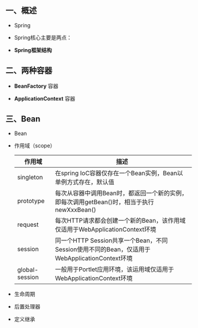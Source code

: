 ## 一、概述

- Spring

- Spring核心主要是两点： 

- **Spring框架结构**

  

## 二、两种容器

- **BeanFactory** 容器

  

- **ApplicationContext** 容器



## 三、Bean

- Bean

  

- 作用域（scope）

  | **作用域**     | **描述**                                                     |
  | -------------- | ------------------------------------------------------------ |
  | singleton      | 在spring IoC容器仅存在一个Bean实例，Bean以单例方式存在，默认值 |
  | prototype      | 每次从容器中调用Bean时，都返回一个新的实例，即每次调用getBean()时，相当于执行newXxxBean() |
  | request        | 每次HTTP请求都会创建一个新的Bean，该作用域仅适用于WebApplicationContext环境 |
  | session        | 同一个HTTP Session共享一个Bean，不同Session使用不同的Bean，仅适用于WebApplicationContext环境 |
  | global-session | 一般用于Portlet应用环境，该运用域仅适用于WebApplicationContext环境 |

- 生命周期

  

- 后置处理器

  

- 定义继承















